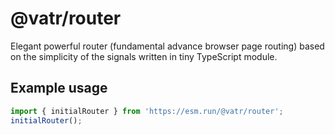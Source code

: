 # @vatr/router

Elegant powerful router (fundamental advance browser page routing) based on the simplicity of the signals written in tiny TypeScript module.

## Example usage

```js
import { initialRouter } from 'https://esm.run/@vatr/router';
initialRouter();
```
